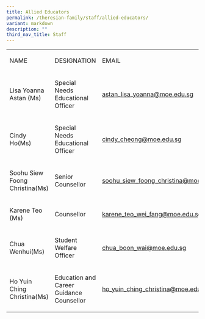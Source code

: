```yaml
---
title: Allied Educators
permalink: /theresian-family/staff/allied-educators/
variant: markdown
description: ""
third_nav_title: Staff
---
```

<p></p>
<table style="minWidth: 75px">
<colgroup>
<col>
<col>
<col>
</colgroup>
<tbody>
<tr>
<td rowspan="1" colspan="1">
<p>NAME</p>
</td>
<td rowspan="1" colspan="1">
<p>DESIGNATION</p>
</td>
<td rowspan="1" colspan="1">
<p>EMAIL</p>
</td>
</tr>
<tr>
<td rowspan="1" colspan="1">
<p>Lisa Yoanna Astan (Ms)</p>
</td>
<td rowspan="1" colspan="1">
<p>Special Needs Educational Officer</p>
</td>
<td rowspan="1" colspan="1">
	<p><a href="mailto:astan_lisa_yoanna@moe.edu.sg">astan_lisa_yoanna@moe.edu.sg</a></p>
</td>
</tr>
<tr>
<td rowspan="1" colspan="1">
<p>Cindy Ho(Ms)</p>
</td>
<td rowspan="1" colspan="1">
<p>Special Needs Educational Officer</p>
</td>
<td rowspan="1" colspan="1">
	<p><a href="mailto:cindy_cheong@moe.edu.sg">cindy_cheong@moe.edu.sg</a></p>
</td>
</tr>
<tr>
<td rowspan="1" colspan="1">
<p>Soohu Siew Foong Christina(Ms)</p>
</td>
<td rowspan="1" colspan="1">
<p>Senior Counsellor</p>
</td>
<td rowspan="1" colspan="1">
<p><a href="mailto:soohu_siew_foong_christina@moe.edu.sg" rel="noopener noreferrer nofollow" target="_blank">soohu_siew_foong_christina@moe.edu.sg</a>
</p>
</td>
</tr>
<tr>
<td rowspan="1" colspan="1">
<p>Karene Teo (Ms)</p>
</td>
<td rowspan="1" colspan="1">
<p>Counsellor</p>
</td>
<td rowspan="1" colspan="1">
<p><a href="mailto:karene_teo_wei_fang@moe.edu.sg" rel="noopener noreferrer nofollow" target="_blank">karene_teo_wei_fang@moe.edu.sg</a></p>
</td>
</tr>
<tr>
<td rowspan="1" colspan="1">
<p>Chua Wenhui(Ms)</p>
</td>
<td rowspan="1" colspan="1">
<p>Student Welfare Officer</p>
</td>
<td rowspan="1" colspan="1">
<p><a href="mailto:chua_boon_wai@moe.edu.sg" rel="noopener noreferrer nofollow" target="_blank">chua_boon_wai@moe.edu.sg</a>
</p>
</td>
		</tr><tr>
	<td rowspan="1" colspan="1">
<p>Ho Yuin Ching Christina(Ms)</p>
</td>

<td rowspan="1" colspan="1">
<p>Education and Career Guidance Counsellor</p>
</td>
<td rowspan="1" colspan="1">
<p><a href="mailto:ho_yuin_ching_christina@moe.edu.sg" rel="noopener noreferrer nofollow" target="_blank">ho_yuin_ching_christina@moe.edu.sg</a>
</p>
</td>
</tr>


</tbody>
</table>
<p></p>